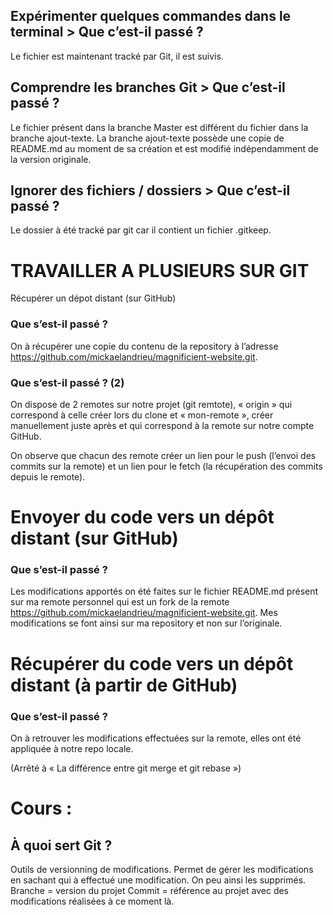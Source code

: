 ## Expérimenter quelques commandes dans le terminal > Que c’est-il passé ?

Le fichier est maintenant tracké par Git, il est suivis.

## Comprendre les branches Git > Que c’est-il passé ?

Le fichier présent dans la branche Master est différent du fichier dans la branche ajout-texte. La branche ajout-texte possède une copie de README.md au moment de sa création et est modifié indépendamment de la version originale.

## Ignorer des fichiers / dossiers > Que c’est-il passé ?

Le dossier à été tracké par git car il contient un fichier .gitkeep.

# TRAVAILLER A PLUSIEURS SUR GIT

Récupérer un dépot distant (sur GitHub)

### Que s’est-il passé ?

On à récupérer une copie du contenu de la repository à l’adresse https://github.com/mickaelandrieu/magnificient-website.git.

### Que s’est-il passé ? (2)

On dispose de 2 remotes sur notre projet (git remtote), « origin » qui correspond à celle créer lors du clone et « mon-remote », créer manuellement juste après et qui correspond à la remote sur notre compte GitHub.

On observe que chacun des remote créer un lien pour le push (l’envoi des commits sur la remote) et un lien pour le fetch (la récupération des commits depuis le remote).

# Envoyer du code vers un dépôt distant (sur GitHub)

### Que s’est-il passé ?

Les modifications apportés on été faites sur le fichier README.md présent sur ma remote personnel qui est un fork de la remote  https://github.com/mickaelandrieu/magnificient-website.git.
Mes modifications se font ainsi sur ma repository et non sur l’originale.

# Récupérer du code vers un dépôt distant (à partir de GitHub)

### Que s’est-il passé ?

On à retrouver les modifications effectuées sur la remote, elles ont été appliquée à notre repo locale.

(Arrêté à « La différence entre git merge et git rebase »)


# Cours :
## À quoi sert Git ?

Outils de versionning de modifications. Permet de gérer les modifications en sachant qui à effectué une modification. On peu ainsi les supprimés.
Branche = version du projet
Commit = référence au projet avec des modifications réalisées à ce moment là.

